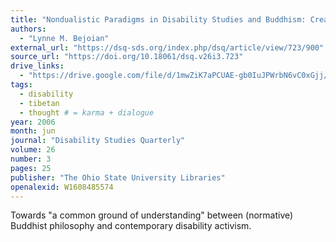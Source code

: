 ```yaml
---
title: "Nondualistic Paradigms in Disability Studies and Buddhism: Creating Bridges for Theoretical Practice"
authors:
  - "Lynne M. Bejoian"
external_url: "https://dsq-sds.org/index.php/dsq/article/view/723/900"
source_url: "https://doi.org/10.18061/dsq.v26i3.723"
drive_links:
  - "https://drive.google.com/file/d/1mwZiK7aPCUAE-gb0IuJPWrbN6vC0xGjj/view?usp=drivesdk"
tags:
  - disability
  - tibetan
  - thought # = karma + dialogue
year: 2006
month: jun
journal: "Disability Studies Quarterly"
volume: 26
number: 3
pages: 25
publisher: "The Ohio State University Libraries"
openalexid: W1608485574
---
```


Towards "a common ground of understanding" between (normative) Buddhist philosophy and contemporary disability activism.
